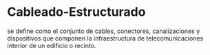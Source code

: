 # Cableado-Estructurado
se define como el conjunto de cables, conectores, canalizaciones y dispositivos que componen la infraestructura de telecomunicaciones interior de un edificio o recinto.
